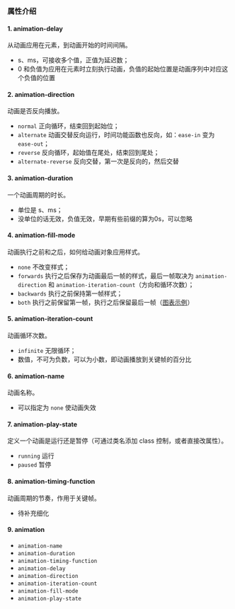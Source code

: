 ### 属性介绍
####    1.  animation-delay
从动画应用在元素，到动画开始的时间间隔。
*   s、ms，可接收多个值，正值为延迟数；
*   0 和负值为应用在元素时立刻执行动画，负值的起始位置是动画序列中对应这个负值的位置
####    2.  animation-direction
动画是否反向播放。
*   `normal` 正向循环，结束回到起始位；
*   `alternate` 动画交替反向运行，时间功能函数也反向，如：`ease-in` 变为 `ease-out`；
*   `reverse` 反向循环，起始值在尾处，结束回到尾处；
*   `alternate-reverse` 反向交替，第一次是反向的，然后交替
####    3.  animation-duration
一个动画周期的时长。
*   单位是 s、ms；
*   没单位的话无效，负值无效，早期有些前缀的算为0s，可以忽略
####    4.  animation-fill-mode
动画执行之前和之后，如何给动画对象应用样式。
*   `none` 不改变样式；
*   `forwards` 执行之后保存为动画最后一帧的样式，最后一帧取决为 `animation-direction` 和 `animation-iteration-count`（方向和循环次数）；
*   `backwards` 执行之前保持第一帧样式；
*   `both` 执行之前保留第一帧，执行之后保留最后一帧（[图表示例](https://segmentfault.com/q/1010000003867335)）
####    5.  animation-iteration-count
动画循环次数。
*   `infinite` 无限循环；
*   数值，不可为负数，可以为小数，即动画播放到关键帧的百分比
####    6.  animation-name
动画名称。
*   可以指定为 `none` 使动画失效
####    7.  animation-play-state
定义一个动画是运行还是暂停（可通过类名添加 class 控制，或者直接改属性）。
*   `running` 运行
*   `paused` 暂停
####    8.  animation-timing-function
动画周期的节奏，作用于关键帧。
*   待补充细化
####    9.  animation
*   `animation-name`
*   `animation-duration`
*   `animation-timing-function`
*   `animation-delay`
*   `animation-direction`
*   `animation-iteration-count`
*   `animation-fill-mode`
*   `animation-play-state`